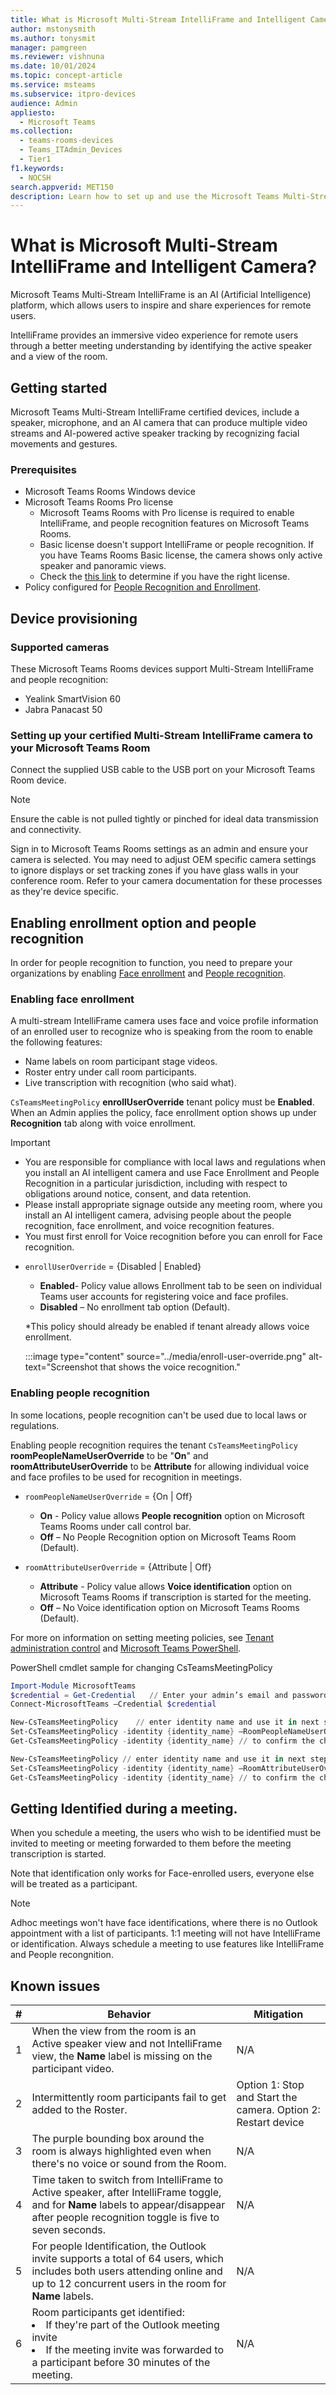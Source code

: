 ```yaml
---
title: What is Microsoft Multi-Stream IntelliFrame and Intelligent Camera?
author: mstonysmith
ms.author: tonysmit
manager: pamgreen
ms.reviewer: vishnuna
ms.date: 10/01/2024
ms.topic: concept-article
ms.service: msteams
ms.subservice: itpro-devices
audience: Admin
appliesto: 
  - Microsoft Teams
ms.collection: 
  - teams-rooms-devices
  - Teams_ITAdmin_Devices
  - Tier1
f1.keywords: 
  - NOCSH
search.appverid: MET150
description: Learn how to set up and use the Microsoft Teams Multi-Stream IntelliFrame cameras for hybrid meetings.
---
```

# What is Microsoft Multi-Stream IntelliFrame and Intelligent Camera?

Microsoft Teams Multi-Stream IntelliFrame is an AI (Artificial Intelligence) platform, which allows users to inspire and share experiences for remote users.

IntelliFrame provides an immersive video experience for remote users through a better meeting understanding by identifying the active speaker and a view of the room.
## Getting started

Microsoft Teams Multi-Stream IntelliFrame certified devices, include a speaker, microphone, and an AI camera that can produce multiple video streams and AI-powered active speaker tracking by recognizing facial movements and gestures.

### Prerequisites

- Microsoft Teams Rooms Windows device
- Microsoft Teams Rooms Pro license
  - Microsoft Teams Rooms with Pro license is required to enable IntelliFrame, and people recognition features on Microsoft Teams Rooms.
  - Basic license doesn't support IntelliFrame or people recognition. If you have Teams Rooms Basic license, the camera shows only active speaker and panoramic views.
  - Check the [this link](/microsoftteams/rooms/rooms-licensing#rooms-view) to determine if you have the right license.
- Policy configured for [People Recognition and Enrollment](#enabling-enrollment-option-and-people-recognition).

## Device provisioning

### Supported cameras

These Microsoft Teams Rooms devices support Multi-Stream IntelliFrame and people recognition:

- Yealink SmartVision 60
- Jabra Panacast 50

### Setting up your certified Multi-Stream IntelliFrame camera to your Microsoft Teams Room

Connect the supplied USB cable to the USB port on your Microsoft Teams Room device.

> [!Note]
> Ensure the cable is not pulled tightly or pinched for ideal data transmission and connectivity.

Sign in to Microsoft Teams Rooms settings as an admin and ensure your camera is selected.  You may need to adjust OEM specific camera settings to ignore displays or set tracking zones if you have glass walls in your conference room. Refer to your camera documentation for these processes as they're device specific.


## Enabling enrollment option and people recognition

In order for people recognition to function, you need to prepare your organizations by enabling [Face enrollment](#enabling-face-enrollment) and [People recognition](#enabling-people-recognition).

### Enabling face enrollment

A multi-stream IntelliFrame camera uses face and voice profile information of an enrolled user to recognize who is speaking from the room to enable the following features:

- Name labels on room participant stage videos.
- Roster entry under call room participants.
- Live transcription with recognition (who said what).

`CsTeamsMeetingPolicy` **enrollUserOverride** tenant policy must be **Enabled**. When an Admin applies the policy, face enrollment option shows up under **Recognition** tab along with voice enrollment.

> [!IMPORTANT]
>
> - You are responsible for compliance with local laws and regulations when you install an AI intelligent camera and use Face Enrollment and People Recognition in a particular jurisdiction, including with respect to obligations around notice, consent, and data retention.
> - Please install appropriate signage outside any meeting room, where you install an AI intelligent camera, advising people about the people recognition, face enrollment, and voice recognition features.
> - You must first enroll for Voice recognition before you can enroll for Face recognition.

- `enrollUserOverride` = {Disabled | Enabled}

  - **Enabled**- Policy value allows Enrollment tab to be seen on individual Teams user accounts for registering voice and face profiles.  
  - **Disabled** – No enrollment tab option (Default).

  *This policy should already be enabled if tenant already allows voice enrollment.

  :::image type="content" source="../media/enroll-user-override.png" alt-text="Screenshot that shows the voice recognition."

### Enabling people recognition

In some locations, people recognition can't be used due to local laws or regulations.

Enabling people recognition requires the tenant  `CsTeamsMeetingPolicy` **roomPeopleNameUserOverride** to be "**On**" and **roomAttributeUserOverride** to be **Attribute** for allowing individual voice and face profiles to be used for recognition in meetings.

- `roomPeopleNameUserOverride` = {On | Off}

  - **On** - Policy value allows **People recognition** option on Microsoft Teams Rooms under call control bar.  
  - **Off** – No People Recognition option on Microsoft Teams Room (Default).

- `roomAttributeUserOverride` = {Attribute | Off}

  - **Attribute** - Policy value allows **Voice identification** option on Microsoft Teams Rooms if transcription is started for the meeting.  
  - **Off** – No Voice identification option on Microsoft Teams Rooms (Default).

For more on information on setting meeting policies, see [Tenant administration control](../rooms/voice-recognition.md) and [Microsoft Teams PowerShell](../teams-powershell-overview.md).

PowerShell cmdlet sample for changing CsTeamsMeetingPolicy

```powershell
Import-Module MicrosoftTeams
$credential = Get-Credential   // Enter your admin’s email and password 
Connect-MicrosoftTeams –Credential $credential

New-CsTeamsMeetingPolicy    // enter identity name and use it in next steps 
Set-CsTeamsMeetingPolicy -identity {identity_name} –RoomPeopleNameUserOverride On 
Get-CsTeamsMeetingPolicy -identity {identity_name} // to confirm the changed value.

New-CsTeamsMeetingPolicy // enter identity name and use it in next steps.
Set-CsTeamsMeetingPolicy -identity {identity_name} –RoomAttributeUserOverride Attribute
Get-CsTeamsMeetingPolicy -identity {identity_name} // to confirm the changed value. 
```


## Getting Identified during a meeting. 

When you schedule a meeting, the users who wish to be identified must be invited to meeting or meeting forwarded to them before the meeting transcription is started. 

Note that identification only works for Face-enrolled users, everyone else will be treated as a participant.

> [!Note]
> Adhoc meetings won't have face identifications, where there is no Outlook appointment with a list of participants.
> 1:1 meeting will not have IntelliFrame or identification.
> Always schedule a meeting to use features like IntelliFrame and People recongnition.

## Known issues

| # | Behavior | Mitigation |
|---|----------|------------|
| 1 | When the view from the room is an Active speaker view and not IntelliFrame view, the **Name** label is missing on the participant video. | N/A |
| 2 | Intermittently room participants fail to get added to the Roster. | Option 1: Stop and Start the camera. Option 2: Restart device |
| 3 | The purple bounding box around the room is always highlighted even when there's no voice or sound from the Room. | N/A |
| 4 | Time taken to switch from IntelliFrame to Active speaker, after IntelliFrame toggle, and for **Name** labels to appear/disappear after people recognition toggle is five to seven seconds. | N/A |
| 5 | For people Identification, the Outlook invite supports a total of 64 users, which includes both users attending online and up to 12 concurrent users in the room for **Name** labels. | N/A |
| 6 | Room participants get identified: <br><li> If they're part of the Outlook meeting invite <br><li> If the meeting invite was forwarded to a participant before 30 minutes of the meeting. | N/A |


